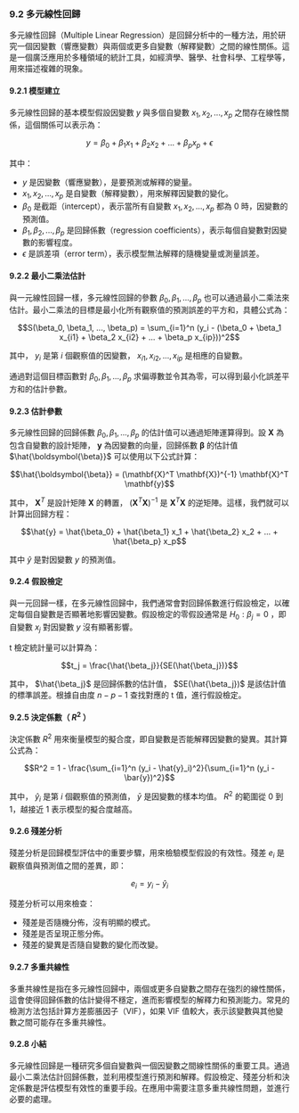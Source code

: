 ### 9.2 多元線性回歸

多元線性回歸（Multiple Linear Regression）是回歸分析中的一種方法，用於研究一個因變數（響應變數）與兩個或更多自變數（解釋變數）之間的線性關係。這是一個廣泛應用於多種領域的統計工具，如經濟學、醫學、社會科學、工程學等，用來描述複雜的現象。

#### 9.2.1 模型建立

多元線性回歸的基本模型假設因變數  $`y`$  與多個自變數  $`x_1, x_2, ..., x_p`$  之間存在線性關係，這個關係可以表示為：

```math
y = \beta_0 + \beta_1 x_1 + \beta_2 x_2 + ... + \beta_p x_p + \epsilon
```

其中：
-  $`y`$  是因變數（響應變數），是要預測或解釋的變量。
-  $`x_1, x_2, ..., x_p`$  是自變數（解釋變數），用來解釋因變數的變化。
-  $`\beta_0`$  是截距（intercept），表示當所有自變數  $`x_1, x_2, ..., x_p`$  都為 0 時，因變數的預測值。
-  $`\beta_1, \beta_2, ..., \beta_p`$  是回歸係數（regression coefficients），表示每個自變數對因變數的影響程度。
-  $`\epsilon`$  是誤差項（error term），表示模型無法解釋的隨機變量或測量誤差。

#### 9.2.2 最小二乘法估計

與一元線性回歸一樣，多元線性回歸的參數  $`\beta_0, \beta_1, ..., \beta_p`$  也可以通過最小二乘法來估計。最小二乘法的目標是最小化所有觀察值的預測誤差的平方和，具體公式為：

```math
S(\beta_0, \beta_1, ..., \beta_p) = \sum_{i=1}^n (y_i - (\beta_0 + \beta_1 x_{i1} + \beta_2 x_{i2} + ... + \beta_p x_{ip}))^2
```

其中， $`y_i`$  是第  $`i`$  個觀察值的因變數， $`x_{i1}, x_{i2}, ..., x_{ip}`$  是相應的自變數。

通過對這個目標函數對  $`\beta_0, \beta_1, ..., \beta_p`$  求偏導數並令其為零，可以得到最小化誤差平方和的估計參數。

#### 9.2.3 估計參數

多元線性回歸的回歸係數  $`\beta_0, \beta_1, ..., \beta_p`$  的估計值可以通過矩陣運算得到。設  $`\mathbf{X}`$  為包含自變數的設計矩陣， $`\mathbf{y}`$  為因變數的向量，回歸係數  $`\boldsymbol{\beta}`$  的估計值  $`\hat{\boldsymbol{\beta}}`$  可以使用以下公式計算：

```math
\hat{\boldsymbol{\beta}} = (\mathbf{X}^T \mathbf{X})^{-1} \mathbf{X}^T \mathbf{y}
```

其中， $`\mathbf{X}^T`$  是設計矩陣  $`\mathbf{X}`$  的轉置， $`(\mathbf{X}^T \mathbf{X})^{-1}`$  是  $`\mathbf{X}^T \mathbf{X}`$  的逆矩陣。這樣，我們就可以計算出回歸方程：

```math
\hat{y} = \hat{\beta_0} + \hat{\beta_1} x_1 + \hat{\beta_2} x_2 + ... + \hat{\beta_p} x_p
```

其中  $`\hat{y}`$  是對因變數  $`y`$  的預測值。

#### 9.2.4 假設檢定

與一元回歸一樣，在多元線性回歸中，我們通常會對回歸係數進行假設檢定，以確定每個自變數是否顯著地影響因變數。假設檢定的零假設通常是  $`H_0: \beta_j = 0`$ ，即自變數  $`x_j`$  對因變數  $`y`$  沒有顯著影響。

t 檢定統計量可以計算為：

```math
t_j = \frac{\hat{\beta_j}}{SE(\hat{\beta_j})}
```

其中， $`\hat{\beta_j}`$  是回歸係數的估計值， $`SE(\hat{\beta_j})`$  是該估計值的標準誤差。根據自由度  $`n - p - 1`$  查找對應的 t 值，進行假設檢定。

#### 9.2.5 決定係數（ $`R^2`$ ）

決定係數  $`R^2`$  用來衡量模型的擬合度，即自變數是否能解釋因變數的變異。其計算公式為：

```math
R^2 = 1 - \frac{\sum_{i=1}^n (y_i - \hat{y}_i)^2}{\sum_{i=1}^n (y_i - \bar{y})^2}
```

其中， $`\hat{y}_i`$  是第  $`i`$  個觀察值的預測值， $`\bar{y}`$  是因變數的樣本均值。 $`R^2`$  的範圍從 0 到 1，越接近 1 表示模型的擬合度越高。

#### 9.2.6 殘差分析

殘差分析是回歸模型評估中的重要步驟，用來檢驗模型假設的有效性。殘差  $`e_i`$  是觀察值與預測值之間的差異，即：

```math
e_i = y_i - \hat{y}_i
```

殘差分析可以用來檢查：
- 殘差是否隨機分佈，沒有明顯的模式。
- 殘差是否呈現正態分佈。
- 殘差的變異是否隨自變數的變化而改變。

#### 9.2.7 多重共線性

多重共線性是指在多元線性回歸中，兩個或更多自變數之間存在強烈的線性關係，這會使得回歸係數的估計變得不穩定，進而影響模型的解釋力和預測能力。常見的檢測方法包括計算方差膨脹因子（VIF），如果 VIF 值較大，表示該變數與其他變數之間可能存在多重共線性。

#### 9.2.8 小結

多元線性回歸是一種研究多個自變數與一個因變數之間線性關係的重要工具。通過最小二乘法估計回歸係數，並利用模型進行預測和解釋。假設檢定、殘差分析和決定係數是評估模型有效性的重要手段。在應用中需要注意多重共線性問題，並進行必要的處理。